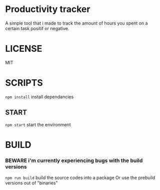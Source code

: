 # Productivity tracker
A simple tool that i made to track the amount of hours you spent on a certain task positif or negative.

# LICENSE
MIT

# SCRIPTS
```npm install``` install dependancies

## START
```npm start``` start the environment

# BUILD
### BEWARE i'm currently experiencing bugs with the build versions
```npm run build``` build the source codes into a package
Or use the prebuild versions out of "binaries"